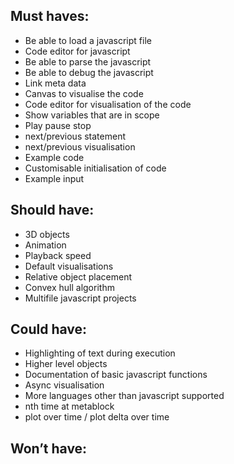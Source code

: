 ## Must haves:
- Be able to load a javascript file
- Code editor for javascript
- Be able to parse the javascript
- Be able to debug the javascript
- Link meta data
- Canvas to visualise the code
- Code editor for visualisation of the code
- Show variables that are in scope
- Play pause stop 
- next/previous statement
- next/previous visualisation 
- Example code
- Customisable initialisation of code
- Example input

## Should have:
- 3D objects
- Animation
- Playback speed
- Default visualisations
- Relative object placement
- Convex hull algorithm
- Multifile javascript projects

## Could have:
- Highlighting of text during execution
- Higher level objects
- Documentation of basic javascript functions
- Async visualisation
- More languages other than javascript supported
- nth time at metablock
- plot over time / plot delta over time

## Won’t have:
